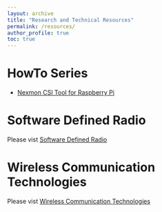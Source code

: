 ```yaml
---
layout: archive
title: "Research and Technical Resources"
permalink: /resources/
author_profile: true
toc: true
---
```


# HowTo Series
* [Nexmon CSI Tool for Raspberry Pi](/posts/blog-post-rpi-nexmon-csi/)

# Software Defined Radio
Please vist [Software Defined Radio](/resources/sdr/)

# Wireless Communication Technologies
Please vist [Wireless Communication Technologies](/resources/wireless/)